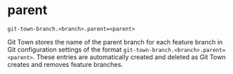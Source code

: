 # parent

```
git-town-branch.<branch>.parent=<parent>
```

Git Town stores the name of the parent branch for each feature branch in Git
configuration settings of the format `git-town-branch.<branch>.parent=<parent>`.
These entries are automatically created and deleted as Git Town creates and
removes feature branches.
